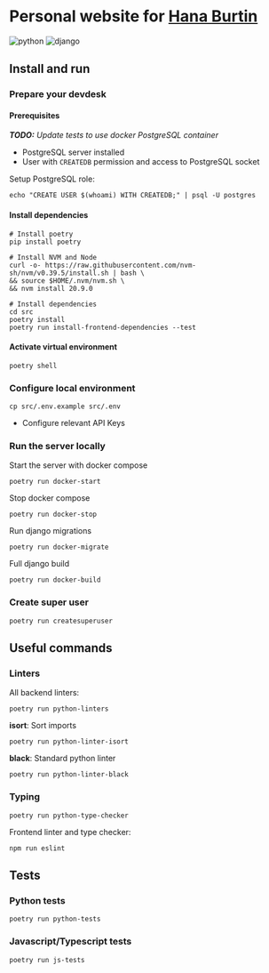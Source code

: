 # Personal website for [Hana Burtin](https://hanaburtin.net/)

![python](https://img.shields.io/static/v1?label=Python&message=3.11&logo=Python&color=3776AB)
![django](https://img.shields.io/static/v1?label=Django&message=5.0&logo=Django&color=092E20)

## Install and run

### Prepare your devdesk

#### Prerequisites

_**TODO:** Update tests to use docker PostgreSQL container_

* PostgreSQL server installed
* User with `CREATEDB` permission and access to PostgreSQL socket

Setup PostgreSQL role:
```shell
echo "CREATE USER $(whoami) WITH CREATEDB;" | psql -U postgres
```

#### Install dependencies
```shell
# Install poetry
pip install poetry

# Install NVM and Node
curl -o- https://raw.githubusercontent.com/nvm-sh/nvm/v0.39.5/install.sh | bash \
&& source $HOME/.nvm/nvm.sh \
&& nvm install 20.9.0

# Install dependencies
cd src
poetry install
poetry run install-frontend-dependencies --test
```

#### Activate virtual environment
```shell
poetry shell
```

### Configure local environment

```shell
cp src/.env.example src/.env
```

* Configure relevant API Keys

### Run the server locally

Start the server with docker compose
```shell
poetry run docker-start
```

Stop docker compose
```shell
poetry run docker-stop
```

Run django migrations
```shell
poetry run docker-migrate
```

Full django build
```shell
poetry run docker-build
```

### Create super user
```shell
poetry run createsuperuser
```

## Useful commands

### Linters

All backend linters:
```shell
poetry run python-linters
```

**isort**: Sort imports
```shell
poetry run python-linter-isort
```

**black**: Standard python linter
```shell
poetry run python-linter-black
```

### Typing
```shell
poetry run python-type-checker
```

Frontend linter and type checker:
```shell
npm run eslint
```

## Tests

### Python tests
```shell
poetry run python-tests
```

### Javascript/Typescript tests
```shell
poetry run js-tests
```
